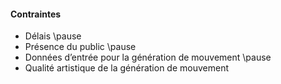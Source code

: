 #### Contraintes

- Délais \pause
- Présence du public \pause
- Données d’entrée pour la génération de mouvement \pause
- Qualité artistique de la génération de mouvement
